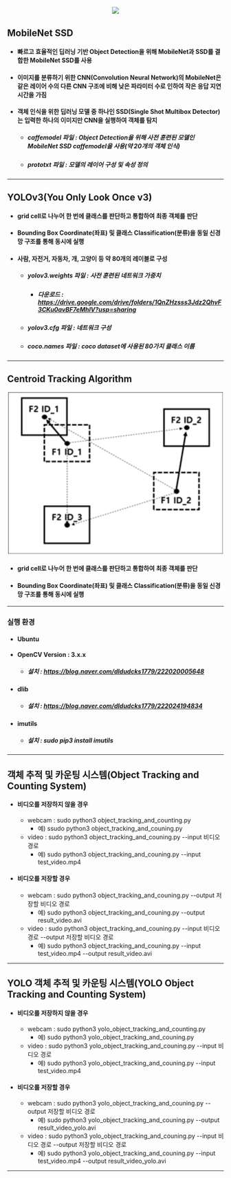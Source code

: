 <div>
  <p align="center">
    <img width="500" src="result_video.gif">
  </p>
</div>

## MobileNet SSD
* #### 빠르고 효율적인 딥러닝 기반 Object Detection을 위해 MobileNet과 SSD를 결합한 MobileNet SSD를 사용
* #### 이미지를 분류하기 위한 CNN(Convolution Neural Network)의 MobileNet은 같은 레이어 수의 다른 CNN 구조에 비해 낮은 파라미터 수로 인하여 작은 응답 지연 시간을 가짐
* #### 객체 인식을 위한 딥러닝 모델 중 하나인 SSD(Single Shot Multibox Detector)는 입력한 하나의 이미지만 CNN을 실행하여 객체를 탐지
  * ##### caffemodel 파일 : Object Detection을 위해 사전 훈련된 모델인 MobileNet SSD caffemodel을 사용(약 20개의 객체 인식)
  * ##### prototxt 파일 : 모델의 레이어 구성 및 속성 정의
---
## YOLOv3(You Only Look Once v3)
* #### grid cell로 나누어 한 번에 클래스를 판단하고 통합하여 최종 객체를 판단
* #### Bounding Box Coordinate(좌표) 및 클래스 Classification(분류)을 동일 신경망 구조를 통해 동시에 실행
* #### 사람, 자전거, 자동차, 개, 고양이 등 약 80개의 레이블로 구성
  * ##### yolov3.weights 파일 : 사전 훈련된 네트워크 가중치
    * ##### 다운로드 : https://drive.google.com/drive/folders/1QnZHzsss3Jdz2QhvF3CKu0avBF7eMhlV?usp=sharing
  * ##### yolov3.cfg 파일 : 네트워크 구성
  * ##### coco.names 파일 : coco dataset에 사용된 80가지 클래스 이름
---
## Centroid Tracking Algorithm
<div>
  <p align="center">
    <img width="500" src="Centroid Tracking Algorithm.png">
  </p>
</div>

* #### grid cell로 나누어 한 번에 클래스를 판단하고 통합하여 최종 객체를 판단
* #### Bounding Box Coordinate(좌표) 및 클래스 Classification(분류)을 동일 신경망 구조를 통해 동시에 실행
---
### 실행 환경
* #### Ubuntu
* #### OpenCV Version : 3.x.x
  * ##### 설치 : https://blog.naver.com/dldudcks1779/222020005648
* #### dlib
  * ##### 설치 : https://blog.naver.com/dldudcks1779/222024194834
* #### imutils
  * ##### 설치 : sudo pip3 install imutils
---
## 객체 추적 및 카운팅 시스템(Object Tracking and Counting System)
* #### 비디오를 저장하지 않을 경우
  * webcam : sudo python3 object_tracking_and_counting.py
    * 예) ssudo python3 object_tracking_and_couning.py
  * video : sudo python3 object_tracking_and_couning.py --input 비디오 경로
    * 예) sudo python3 object_tracking_and_couning.py --input test_video.mp4
* #### 비디오를 저장할 경우
  * webcam : sudo python3 object_tracking_and_couning.py --output 저장할 비디오 경로
    * 예) sudo python3 object_tracking_and_couning.py --output result_video.avi
  * video : sudo python3 object_tracking_and_couning.py --input 비디오 경로 --output 저장할 비디오 경로
    * 예) sudo python3 object_tracking_and_couning.py --input test_video.mp4 --output result_video.avi
---
## YOLO 객체 추적 및 카운팅 시스템(YOLO Object Tracking and Counting System)
* #### 비디오를 저장하지 않을 경우
  * webcam : sudo python3 yolo_object_tracking_and_counting.py
    * 예) sudo python3 yolo_object_tracking_and_couning.py
  * video : sudo python3 yolo_object_tracking_and_couning.py --input 비디오 경로
    * 예) sudo python3 yolo_object_tracking_and_couning.py --input test_video.mp4
* #### 비디오를 저장할 경우
  * webcam : sudo python3 yolo_object_tracking_and_couning.py --output 저장할 비디오 경로
    * 예) sudo python3 yolo_object_tracking_and_couning.py --output result_video_yolo.avi
  * video : sudo python3 yolo_object_tracking_and_couning.py --input 비디오 경로 --output 저장할 비디오 경로
    * 예) sudo python3 yolo_object_tracking_and_couning.py --input test_video.mp4 --output result_video_yolo.avi

---
